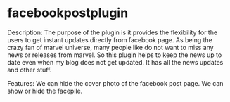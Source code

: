 # facebookpostplugin
Description:
The purpose of the plugin is it provides the flexibility for the users to get instant updates directly from facebook page. As being the crazy fan of marvel universe, many people like do not want to miss any news or releases from marvel. So this plugin helps to keep the news up to date even when my blog does not get updated. It has all the news updates and other stuff.

Features:
We can hide the cover photo of the facebook post page.
We can show or hide the facepile.
